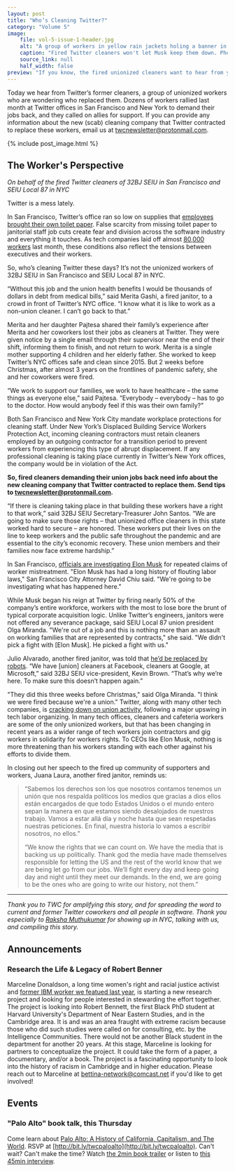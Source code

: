 ```yaml
---
layout: post
title: "Who’s Cleaning Twitter?"
category: "Volume 5"
image:
    file: vol-5-issue-1-header.jpg
    alt: "A group of workers in yellow rain jackets holing a banner in one hand that says hashtag justice for janitors and all raising their other fist high, standing in front of the NYC Twitter building and its logo on the wall in the background"
    caption: "Fired Twitter cleaners won't let Musk keep them down. Photo by Raksha Muthukumar."
    source_link: null
    half_width: false
preview: "If you know, the fired unionized cleaners want to hear from you"
---
```


Today we hear from Twitter’s former cleaners, a group of unionized workers who are wondering who replaced them. Dozens of workers rallied last month at Twitter offices in San Francisco and New York to demand their jobs back, and they called on allies for support. If you can provide any information about the new (scab) cleaning company that Twitter contracted to replace these workers, email us at [twcnewsletter@protonmail.com](mailto:twcnewsletter@protonmail.com).

<!-- DO NOT remove the excerpt tag -->
<!--excerpt-->
<!-- remaining content goes below here -->

<!-- DO NOT remove the header image -->
{% include post_image.html %}

## The Worker's Perspective
_On behalf of the fired Twitter cleaners of 32BJ SEIU in San Francisco and SEIU Local 87 in NYC_

Twitter is a mess lately. 

In San Francisco, Twitter’s office ran so low on supplies that [employees brought their own toilet paper](https://nymag.com/intelligencer/article/elon-musk-twitter-takeover.html). False scarcity from missing toilet paper to janitorial staff job cuts  create fear and division across the software industry and everything it touches. As tech companies laid off almost [80,000 workers](https://layoffs.fyi/) last month, these conditions also reflect the tensions between executives and their workers. 

So, who’s cleaning Twitter these days? It’s not the unionized workers of 32BJ SEIU in San Francisco and SEIU Local 87 in NYC.

“Without this job and the union health benefits I would be thousands of dollars in debt from medical bills,” said Merita Gashi, a fired janitor, to a crowd in front of Twitter’s NYC office. “I know what it is like to work as a non-union cleaner. I can’t go back to that.”

Merita and her daughter Pajtesa shared their family’s experience after Merita and her coworkers lost their jobs as cleaners at Twitter. They were given notice by a single email through their supervisor near the end of their shift, informing them to finish, and not return to work. Merita is a single mother supporting 4 children and her elderly father. She worked to keep Twitter’s NYC offices safe and clean since 2015. But 2 weeks before Christmas, after almost 3 years on the frontlines of pandemic safety, she and her coworkers were fired. 

“We work to support our families, we work to have healthcare – the same things as everyone else,” said Pajtesa. “Everybody – everybody – has to go to the doctor. How would anybody feel if this was their own family?”

Both San Francisco and New York City mandate workplace protections for cleaning staff. Under New York’s Displaced Building Service Workers Protection Act, incoming cleaning contractors must retain cleaners employed by an outgoing contractor for a transition period to prevent workers from experiencing this type of abrupt displacement. If any professional cleaning is taking place currently in Twitter’s New York offices, the company would be in violation of the Act. 

**So, fired cleaners demanding their union jobs back need info about the new cleaning company that Twitter contracted to replace them. Send tips to [twcnewsletter@protonmail.com](mailto:twcnewsletter@protonmail.com).**

“If there is cleaning taking place in that building these workers have a right to that work,” said 32BJ SEIU Secretary-Treasurer John Santos. “We are going to make sure those rights – that unionized office cleaners in this state worked hard to secure – are honored. These workers put their lives on the line to keep workers and the public safe throughout the pandemic and are essential to the city’s economic recovery. These union members and their families now face extreme hardship.” 

In San Francisco, [officials are investigating Elon Musk](https://www.ktvu.com/news/san-francisco-investigating-twitter-over-fired-janitors-and-office-beds) for repeated claims of worker mistreatment. "Elon Musk has had a long history of flouting labor laws," San Francisco City Attorney David Chiu said. "We're going to be investigating what has happened here."

While Musk began his reign at Twitter by firing nearly 50% of the company’s entire workforce, workers with the most to lose bore the brunt of typical corporate acquisition logic. Unlike Twitter’s engineers, janitors were not offered any severance package, said SEIU Local 87 union president Olga Miranda. "We're out of a job and this is nothing more than an assault on working families that are represented by contracts," she said. "We didn't pick a fight with [Elon Musk]. He picked a fight with us."

Julio Alvarado, another fired janitor, was told that [he’d be replaced by robots](https://www.bbc.com/news/technology-63912116). 
“We have [union] cleaners at Facebook, cleaners at Google, at Microsoft,” said 32BJ SEIU vice-president, Kevin Brown. “That’s why we’re here. To make sure this doesn’t happen again.” 

"They did this three weeks before Christmas," said Olga Miranda. "I think we were fired because we're a union." Twitter, along with many other tech companies, is [cracking down on union activity](https://inthesetimes.com/article/twitter-janitors-on-elon-musk-takeover), following a major upswing in tech labor organizing. In many tech offices, cleaners and cafeteria workers are some of the only unionized workers, but that has been changing in recent years as a wider range of tech workers join contractors and gig workers in solidarity for workers rights. To CEOs like Elon Musk, nothing is more threatening than his workers standing with each other against his efforts to divide them.

In closing out her speech to the fired up community of supporters and workers, Juana Laura, another fired janitor, reminds us: 

> “Sabemos los derechos son los que nosotros contamos tenemos un unión que nos respalda políticos los medios que gracias a dios ellos están encargados de que todo Estados Unidos o el mundo entero sepan la manera en que estamos siendo desalojados de nuestros trabajo. Vamos a estar allá día y noche hasta que sean respetadas nuestras peticiones. En final, nuestra historia lo vamos a escribir nosotros, no ellos.”
> 
> “We know the rights that we can count on. We have the media that is backing us up politically. Thank god the media have made themselves responsible for letting the US and the rest of the world know that we are being let go from our jobs. We’ll fight every day and keep going day and night until they meet our demands. In the end, we are going to be the ones who are going to write our history, not them.”

<hr>

_Thank you to TWC for amplifying this story, and for spreading the word to current and former Twitter coworkers and all people in software. Thank you especially to [Raksha Muthukumar](https://raksha.gay/) for showing up in NYC, talking with us, and compiling this story._

## Announcements

### Research the Life & Legacy of Robert Benner

Marceline Donaldson, a long time women's right and racial justice activist and [former IBM worker we featued last year](https://news.techworkerscoalition.org/2021/07/06/issue-15/), is starting a new research project and looking for people interested in stewarding the effort together. The project is looking into Robert Bennett, the first Black PhD student at Harvard University's Department of Near Eastern Studies, and in the Cambridge area. It is and was an area fraught with extreme racism because those who did such studies were called on for consulting, etc. by the Intelligence Communities. There would not be another Black student in the department for another 20 years. At this stage, Marceline is looking for partners to conceptualize the project. It could take the form of a paper, a documentary, and/or a book. The project is a fascinating opportunity to look into the history of racism in Cambridge and in higher education. Please reach out to Marceline at [bettina-network@comcast.net](mailto:bettina-network@comcast.net) if you'd like to get involved!

## Events

### "Palo Alto" book talk, this Thursday

Come learn about [Palo Alto: A History of California, Capitalism, and The World](https://www.littlebrown.com/titles/malcolm-harris/palo-alto/9780316592031/). RSVP at [http://bit.ly/twcpaloalto](http://bit.ly/twcpaloalto). Can't wait? Can't make the time? Watch [the 2min book trailer](https://vimeo.com/755562206) or listen to [this 45min interview](https://kpfa.org/episode/letters-and-politics-february-14-2023/).
